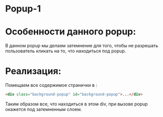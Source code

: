Popup-1
===


Особенности данного popup:
===
В данном popup мы делаем затемнение для того, чтобы не разрешать пользователь кликать на то, что находиться под popup.


Реализация:
===
Помещаем все содержимое странички  в :
```html
<div class="background-popup" id="background-popup">...</div>
```
Таким образом все, что находиться в этом div, при вызове popup окажется под затемненным слоем.
